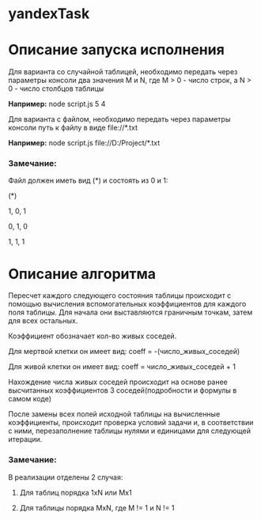 # yandexTask

<h1>Описание запуска исполнения</h1>

Для варианта со случайной таблицей, необходимо передать через параметры консоли два значения M и N, где M > 0 - число строк, а N > 0 - число столбцов таблицы

<strong>Например:</strong> node script.js 5 4

Для варианта с файлом, необходимо передать через параметры консоли путь к файлу в виде file://\*.txt

<strong>Например:</strong> node script.js file://D:/Project/\*.txt

<h3>Замечание:</h3>

Файл должен иметь вид (*) и состоять из 0 и 1:

(*)

1, 0, 1

0, 1, 0

1, 1, 1

<h1>Описание алгоритма</h1>

Пересчет каждого следующего состояния таблицы происходит с помощью вычисления вспомогательных коэффициентов для каждого поля таблицы. Для начала они выставляются граничным точкам, затем для всех остальных.

Коэффициент обозначает кол-во живых соседей. 

Для мертвой клетки он имеет вид: coeff = -(число_живых_соседей)

Для живой клетки он имеет вид: coeff = число_живых_соседей + 1

Нахождение числа живых соседей происходит на основе ранее высчитанных коэффициентов 3 соседей(подробности и формулы в самом коде)

После замены всех полей исходной таблицы на вычисленные коэффициенты, происходит проверка условий задачи и, в соответствии с ними, перезаполнение таблицы нулями и единицами для следующей итерации.

<h3>Замечание:</h3>

В реализации отделены 2 случая: 

1) Для таблиц порядка 1xN или Mx1

2) Для таблицы порядка MxN, где M != 1 и N != 1
